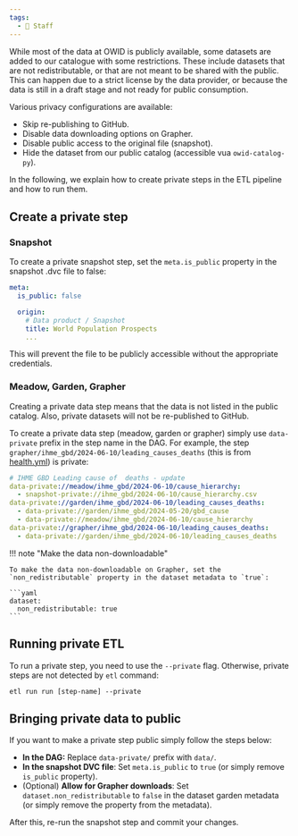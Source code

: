 ```yaml
---
tags:
  - 👷 Staff
---
```


While most of the data at OWID is publicly available, some datasets are added to our catalogue with some restrictions. These include datasets that are not redistributable, or that are not meant to be shared with the public. This can happen due to a strict license by the data provider, or because the data is still in a draft stage and not ready for public consumption.

Various privacy configurations are available:

- Skip re-publishing to GitHub.
- Disable data downloading options on Grapher.
- Disable public access to the original file (snapshot).
- Hide the dataset from our public catalog (accessible vua `owid-catalog-py`).

In the following, we explain how to create private steps in the ETL pipeline and how to run them.

## Create a private step

### Snapshot

To create a private snapshot step, set the `meta.is_public` property in the snapshot .dvc file to false:

```yaml
meta:
  is_public: false

  origin:
    # Data product / Snapshot
    title: World Population Prospects
    ...
```

This will prevent the file to be publicly accessible without the appropriate credentials.

### Meadow, Garden, Grapher

Creating a private data step means that the data is not listed in the public catalog. Also, private datasets will not be re-published to GitHub.

To create a private data step (meadow, garden or grapher) simply use `data-private` prefix in the step name in the DAG. For example, the step `grapher/ihme_gbd/2024-06-10/leading_causes_deaths` (this is from [health.yml](https://github.com/owid/etl/blob/master/dag/health.yml)) is private:

```yaml
# IHME GBD Leading cause of  deaths - update
data-private://meadow/ihme_gbd/2024-06-10/cause_hierarchy:
  - snapshot-private://ihme_gbd/2024-06-10/cause_hierarchy.csv
data-private://garden/ihme_gbd/2024-06-10/leading_causes_deaths:
  - data-private://garden/ihme_gbd/2024-05-20/gbd_cause
  - data-private://meadow/ihme_gbd/2024-06-10/cause_hierarchy
data-private://grapher/ihme_gbd/2024-06-10/leading_causes_deaths:
  - data-private://garden/ihme_gbd/2024-06-10/leading_causes_deaths
```

!!! note "Make the data non-downloadable"

    To make the data non-downloadable on Grapher, set the `non_redistributable` property in the dataset metadata to `true`:

    ```yaml
    dataset:
      non_redistributable: true
    ```

## Running private ETL

To run a private step, you need to use the `--private` flag. Otherwise, private steps are not detected by `etl` command:

```
etl run run [step-name] --private
```

## Bringing private data to public

If you want to make a private step public simply follow the steps below:

- **In the DAG:** Replace `data-private/` prefix with `data/`.
- **In the snapshot DVC file**: Set `meta.is_public` to `true` (or simply remove `is_public` property).
- (Optional) **Allow for Grapher downloads**: Set `dataset.non_redistributable` to `false` in the dataset garden metadata (or simply remove the property from the metadata).

After this, re-run the snapshot step and commit your changes.
